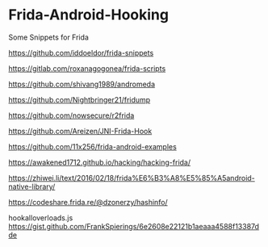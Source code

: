 # Frida-Android-Hooking
Some Snippets for Frida

https://github.com/iddoeldor/frida-snippets

https://gitlab.com/roxanagogonea/frida-scripts

https://github.com/shivang1989/andromeda

https://github.com/Nightbringer21/fridump

https://github.com/nowsecure/r2frida

https://github.com/Areizen/JNI-Frida-Hook

https://github.com/11x256/frida-android-examples

https://awakened1712.github.io/hacking/hacking-frida/

https://zhiwei.li/text/2016/02/18/frida%E6%B3%A8%E5%85%A5android-native-library/

https://codeshare.frida.re/@dzonerzy/hashinfo/

hookalloverloads.js
https://gist.github.com/FrankSpierings/6e2608e22121b1aeaaa4588f13387dde
